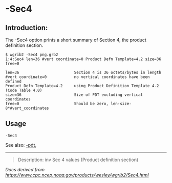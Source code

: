 # -Sec4

## Introduction:

The -Sec4 option prints a short summary of Section 4, the
product definition section.

```
$ wgrib2 -Sec4 png.grb2
1:4:Sec4 len=36 #vert coordinate=0 Product Defn Template=4.2 size=36 free=0

len=36                        Section 4 is 36 octets/bytes in length
#vert coordinate=0            no vertical coordinates have been defined
Product Defn Template=4.2     using Product Definition Template 4.2  (Code Table 4.0)
size=36                       Size of PDT excluding vertical coordinates
free=0                        Should be zero, len-size-8*#vert_coordinates
```

## Usage

```
-Sec4
```

See also:
[-pdt](pdt.md),

---

> Description: inv Sec 4 values (Product definition section)

_Docs derived from <https://www.cpc.ncep.noaa.gov/products/wesley/wgrib2/Sec4.html>_

